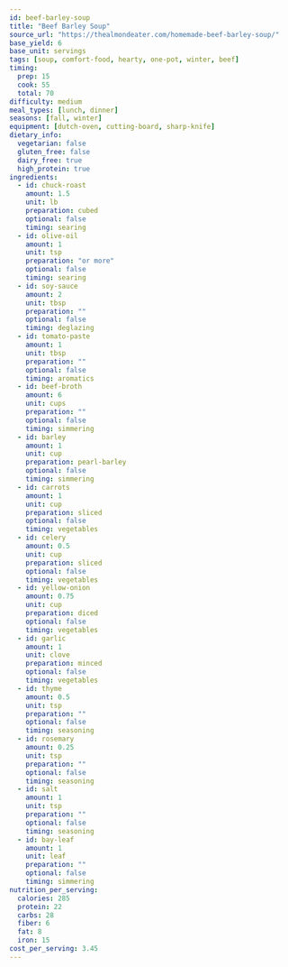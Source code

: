 ```yaml
---
id: beef-barley-soup
title: "Beef Barley Soup"
source_url: "https://thealmondeater.com/homemade-beef-barley-soup/"
base_yield: 6
base_unit: servings
tags: [soup, comfort-food, hearty, one-pot, winter, beef]
timing:
  prep: 15
  cook: 55
  total: 70
difficulty: medium
meal_types: [lunch, dinner]
seasons: [fall, winter]
equipment: [dutch-oven, cutting-board, sharp-knife]
dietary_info:
  vegetarian: false
  gluten_free: false
  dairy_free: true
  high_protein: true
ingredients:
  - id: chuck-roast
    amount: 1.5
    unit: lb
    preparation: cubed
    optional: false
    timing: searing
  - id: olive-oil
    amount: 1
    unit: tsp
    preparation: "or more"
    optional: false
    timing: searing
  - id: soy-sauce
    amount: 2
    unit: tbsp
    preparation: ""
    optional: false
    timing: deglazing
  - id: tomato-paste
    amount: 1
    unit: tbsp
    preparation: ""
    optional: false
    timing: aromatics
  - id: beef-broth
    amount: 6
    unit: cups
    preparation: ""
    optional: false
    timing: simmering
  - id: barley
    amount: 1
    unit: cup
    preparation: pearl-barley
    optional: false
    timing: simmering
  - id: carrots
    amount: 1
    unit: cup
    preparation: sliced
    optional: false
    timing: vegetables
  - id: celery
    amount: 0.5
    unit: cup
    preparation: sliced
    optional: false
    timing: vegetables
  - id: yellow-onion
    amount: 0.75
    unit: cup
    preparation: diced
    optional: false
    timing: vegetables
  - id: garlic
    amount: 1
    unit: clove
    preparation: minced
    optional: false
    timing: vegetables
  - id: thyme
    amount: 0.5
    unit: tsp
    preparation: ""
    optional: false
    timing: seasoning
  - id: rosemary
    amount: 0.25
    unit: tsp
    preparation: ""
    optional: false
    timing: seasoning
  - id: salt
    amount: 1
    unit: tsp
    preparation: ""
    optional: false
    timing: seasoning
  - id: bay-leaf
    amount: 1
    unit: leaf
    preparation: ""
    optional: false
    timing: simmering
nutrition_per_serving:
  calories: 285
  protein: 22
  carbs: 28
  fiber: 6
  fat: 8
  iron: 15
cost_per_serving: 3.45
---
```

